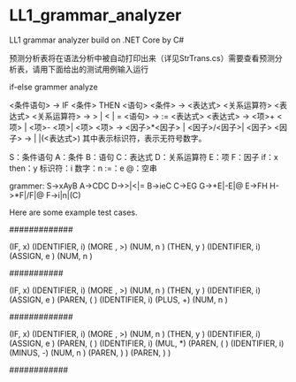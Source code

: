 # LL1_grammar_analyzer
LL1 grammar analyzer build on .NET Core by C#

预测分析表将在语法分析中被自动打印出来（详见StrTrans.cs）需要查看预测分析表，请用下面给出的测试用例输入运行

if-else grammer analyze

<条件语句> → IF <条件> THEN <语句> 
<条件> → <表达式> <关系运算符> <表达式>
<关系运算符>  → > | < | =
<语句> → <id> := <表达式>
<表达式> → <项>+ <项> | <项>- <项>| <项>
<项> → <因子>*<因子> | <因子>/<因子>| <因子>
<因子> → <id> |<num> |(<表达式>)
其中<id>表示标识符，<num>表示无符号数字。

S：条件语句
A：条件
B：语句
C：表达式
D：关系运算符
E：项
F：因子
if：x
then：y
标识符：i
数字：n
:=：e
@：空串


grammer:
S->xAyB
A->CDC
D->>|<|=
B->ieC
C->EG
G->+E|-E|@
E->FH
H->*F|/F|@
F->i|n|(C)

Here are some example test cases.

#############

(IF,   x)
(IDENTIFIER,    i)
(MORE ,       >)
(NUM,  n )
(THEN, y )
(IDENTIFIER,    i)
(ASSIGN, e )
(NUM,  n )

###########

(IF,   x)
(IDENTIFIER,    i)
(MORE ,       >)
(NUM,  n )
(THEN, y )
(IDENTIFIER,    i)
(ASSIGN, e )
(PAREN,  ( )
(IDENTIFIER,    i)
(PLUS,   +)
(NUM,  n )



#############

(IF,   x)
(IDENTIFIER,    i)
(MORE ,       >)
(NUM,  n )
(THEN, y )
(IDENTIFIER,    i)
(ASSIGN, e )
(PAREN,  ( )
(IDENTIFIER,    i)
(MUL, *)
(PAREN,  ( )
(IDENTIFIER,    i)
(MINUS,   -)
(NUM,  n )
(PAREN,  ) )
(PAREN,  ) )


############


